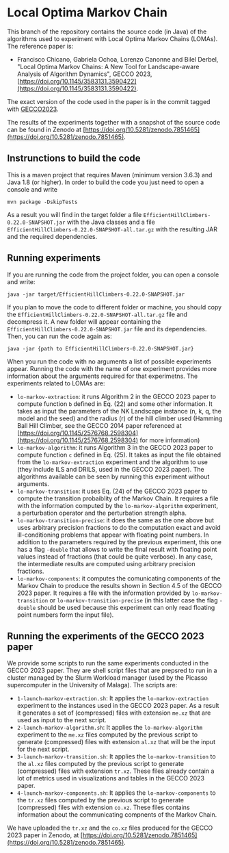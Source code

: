 # Local Optima Markov Chain

This branch of the repository contains the source code (in Java) of the algorithms used to experiment with Local Optima Markov Chains (LOMAs). The reference paper is:

* Francisco Chicano, Gabriela Ochoa, Lorenzo Canonne and Bilel Derbel, "Local Optima Markov Chains: A New Tool for Landscape-aware Analysis of Algorithm Dynamics", GECCO 2023,
[https://doi.org/10.1145/3583131.3590422](https://doi.org/10.1145/3583131.3590422).

The exact version of the code used in the paper is in the commit tagged with [GECCO2023](https://github.com/jfrchicanog/EfficientHillClimbers/tree/GECCO2023).

The results of the experiments together with a snapshot of the source code can be found in Zenodo at [https://doi.org/10.5281/zenodo.7851465](https://doi.org/10.5281/zenodo.7851465).

## Instrunctions to build the code

This is a maven project that requires Maven (minimum version 3.6.3) and Java 1.8 (or higher). In order to build the code you just need to open a console and write
```
mvn package -DskipTests
```
As a result you will find in the target folder a file `EfficientHillClimbers-0.22.0-SNAPSHOT.jar` with the Java classes and a file `EfficientHillClimbers-0.22.0-SNAPSHOT-all.tar.gz`
with the resulting JAR and the required dependencies.

## Running experiments

If you are running the code from the project folder, you can open a console and write:
```
java -jar target/EfficientHillClimbers-0.22.0-SNAPSHOT.jar
```

If you plan to move the code to different folder or machine, you should copy the `EfficientHillClimbers-0.22.0-SNAPSHOT-all.tar.gz` file and decompress it. A new folder will appear containing the `EfficientHillClimbers-0.22.0-SNAPSHOT.jar` file and its dependencies. Then, you can run the code again as:
```
java -jar {path to EfficientHillClimbers-0.22.0-SNAPSHOT.jar}
```

When you run the code with no arguments a list of possible experiments appear. Running the code with the name of one experiment provides more information about the arguments required for that experimetns. The experiments related to LOMAs are:
* `lo-markov-extraction`: it runs Algorithm 2 in the GECCO 2023 paper to compute function `b` defined in Eq. (22) and some other information. It takes as input the parameters of the NK Landscape instance (n, k, q, the model and the seed) and the radius (r) of the hill climber used (Hamming Ball Hill Climber, see the GECCO 2014 paper referenced at [https://doi.org/10.1145/2576768.2598304](https://doi.org/10.1145/2576768.2598304) for more information)
* `lo-markov-algorithm`: it runs Algorithm 3 in the GECCO 2023 paper to compute function `c` defined in Eq. (25). It takes as input the file obtained from the `lo-markov-extraction` experiment and the algorithm to use (they include ILS and DRILS, used in the GECCO 2023 paper). The algorithms available can be seen by running this experiment without arguments.
* `lo-markov-transition`: it uses Eq. (24) of the GECCO 2023 paper to compute the transition probaiblity of the Markov Chain. It requires a file with the information computed by the `lo-markov-algorithm` experiment, a perturbation operator and the perturbation strength alpha.
* `lo-markov-transition-precise`: it does the same as the one above but uses arbitrary precision fractions to do the computation exact and avoid ill-conditioning problems that appear with floating point numbers. In addition to the parameters required by the previous experiment, this one has a flag `-double` that allows to write the final result with floating point values instead of fractions (that could be quite verbose). In any case, the intermediate results are computed using arbitrary precision fractions.
* `lo-markov-components`: it computes the comunicating components of the Markov Chain to produce the results shown in Section 4.5 of the GECCO 2023 paper. It requires a file with the information provided by `lo-markov-transition` or `lo-markov-transition-precise` (in this latter case the flag `-double` should be used because this experiment can only read floating point numbers form the input file).

## Running the experiments of the GECCO 2023 paper

We provide some scripts to run the same experiments conducted in the GECCO 2023 paper. They are shell script files that are prepsred to run in a cluster managed by the Slurm Workload manager (used by the Picasso supercomputer in the University of Malaga). The scripts are:
* `1-launch-markov-extraction.sh`: It applies the `lo-markov-extraction` experiment to the instances used in the GECCO 2023 paper. As a result it generates a set of (compressed) files with extension `me.xz` that are used as input to the next script.
* `2-launch-markov-algorithm.sh`: It applies the `lo-markov-algorithm` experiment to the `me.xz` files computed by the previous script to generate (compressed) files with extension `al.xz` that will be the input for the next script.
* `3-launch-markov-transition.sh`: It applies the `lo-markov-transition` to the `al.xz` files computed by the previous script to generate (compressed) files with extension `tr.xz`. These files already contain a lot of metrics used in visualizations and tables in the GECCO 2023 paper.
* `4-launch-markov-components.sh`: It applies the `lo-markov-components` to the `tr.xz` files computed by the previous script to generate (compressed) files with extension `co.xz`. These files contains information about the communicating compnents of the Markov Chain.

We have uploaded the `tr.xz` and the `co.xz` files produced for the GECCO 2023 paper in Zenodo, at [https://doi.org/10.5281/zenodo.7851465](https://doi.org/10.5281/zenodo.7851465).

